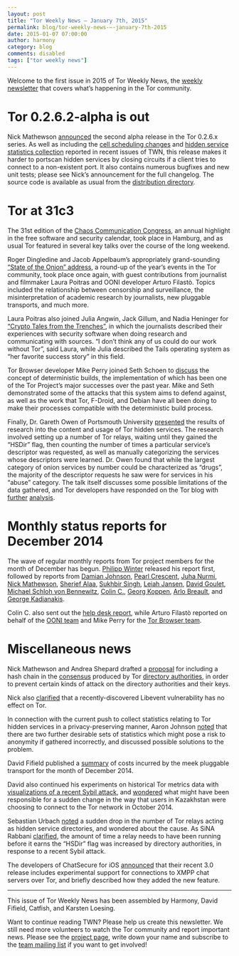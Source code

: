 ```yaml
---
layout: post
title: "Tor Weekly News — January 7th, 2015"
permalink: blog/tor-weekly-news-—-january-7th-2015
date: 2015-01-07 07:00:00
author: harmony
category: blog
comments: disabled
tags: ["tor weekly news"]
---
```


Welcome to the first issue in 2015 of Tor Weekly News, the [weekly newsletter](https://lists.torproject.org/cgi-bin/mailman/listinfo/tor-news) that covers what’s happening in the Tor community.

Tor 0.2.6.2-alpha is out
========================

Nick Mathewson [announced](https://blog.torproject.org/blog/tor-0262-alpha-released) the second alpha release in the Tor 0.2.6.x series. As well as including the [cell scheduling changes](https://bugs.torproject.org/9262) and [hidden service statistics collection](https://bugs.torproject.org/13192) reported in recent issues of TWN, this release makes it harder to portscan hidden services by closing circuits if a client tries to connect to a non-existent port. It also contains numerous bugfixes and new unit tests; please see Nick’s announcement for the full changelog. The source code is available as usual from the [distribution directory](https://dist.torproject.org/).

Tor at 31c3
===========

The 31st edition of the [Chaos Communication Congress](https://events.ccc.de/congress/2014/wiki/Main_Page), an annual highlight in the free software and security calendar, took place in Hamburg, and as usual Tor featured in several key talks over the course of the long weekend.

Roger Dingledine and Jacob Appelbaum’s appropriately grand-sounding [“State of the Onion” address](http://media.ccc.de/browse/congress/2014/31c3_-_6251_-_en_-_saal_1_-_201412301400_-_state_of_the_onion_-_jacob_-_arma.html), a round-up of the year’s events in the Tor community, took place once again, with guest contributions from journalist and filmmaker Laura Poitras and OONI developer Arturo Filastò. Topics included the relationship between censorship and surveillance, the misinterpretation of academic research by journalists, new pluggable transports, and much more.

Laura Poitras also joined Julia Angwin, Jack Gillum, and Nadia Heninger for [“Crypto Tales from the Trenches”](http://media.ccc.de/browse/congress/2014/31c3_-_6154_-_en_-_saal_1_-_201412272300_-_crypto_tales_from_the_trenches_-_nadia_heninger_-_julia_angwin_-_laura_poitras_-_jack_gillum.html), in which the journalists described their experiences with security software when doing research and communicating with sources. “I don’t think any of us could do our work without Tor”, said Laura, while Julia described the Tails operating system as “her favorite success story” in this field.

Tor Browser developer Mike Perry joined Seth Schoen to [discuss](http://media.ccc.de/browse/congress/2014/31c3_-_6240_-_en_-_saal_g_-_201412271400_-_reproducible_builds_-_mike_perry_-_seth_schoen_-_hans_steiner.html) the concept of deterministic builds, the implementation of which has been one of the Tor Project’s major successes over the past year. Mike and Seth demonstrated some of the attacks that this system aims to defend against, as well as the work that Tor, F-Droid, and Debian have all been doing to make their processes compatible with the deterministic build process.

Finally, Dr. Gareth Owen of Portsmouth University [presented](http://media.ccc.de/browse/congress/2014/31c3_-_6112_-_en_-_saal_2_-_201412301715_-_tor_hidden_services_and_deanonymisation_-_dr_gareth_owen.html) the results of research into the content and usage of Tor hidden services. The research involved setting up a number of Tor relays, waiting until they gained the “HSDir” flag, then counting the number of times a particular service’s descriptor was requested, as well as manually categorizing the services whose descriptors were learned. Dr. Owen found that while the largest category of onion services by number could be characterized as “drugs”, the majority of the descriptor requests he saw were for services in his “abuse” category. The talk itself discusses some possible limitations of the data gathered, and Tor developers have responded on the Tor blog with [further](https://blog.torproject.org/blog/tor-80-percent-percent-1-2-percent-abusive) [analysis](https://blog.torproject.org/blog/some-thoughts-hidden-services).

Monthly status reports for December 2014
========================================

The wave of regular monthly reports from Tor project members for the month of December has begun. [Philipp Winter](https://lists.torproject.org/pipermail/tor-reports/2014-December/000727.html) released his report first, followed by reports from [Damian Johnson](https://lists.torproject.org/pipermail/tor-reports/2014-December/000728.html), [Pearl Crescent](https://lists.torproject.org/pipermail/tor-reports/2014-December/000729.html), [Juha Nurmi](https://lists.torproject.org/pipermail/tor-reports/2014-December/000730.html), [Nick Mathewson](https://lists.torproject.org/pipermail/tor-reports/2014-December/000731.html), [Sherief Alaa](https://lists.torproject.org/pipermail/tor-reports/2014-December/000732.html), [Sukhbir Singh](https://lists.torproject.org/pipermail/tor-reports/2015-January/000733.html), [Leiah Jansen](https://lists.torproject.org/pipermail/tor-reports/2015-January/000734.html), [David Goulet](https://lists.torproject.org/pipermail/tor-reports/2015-January/000735.html), [Michael Schloh von Bennewitz](https://lists.torproject.org/pipermail/tor-reports/2015-January/000736.html), [Colin C.](https://lists.torproject.org/pipermail/tor-reports/2015-January/000738.html), [Georg Koppen](https://lists.torproject.org/pipermail/tor-reports/2015-January/000740.html), [Arlo Breault](https://lists.torproject.org/pipermail/tor-reports/2015-January/000742.html), and [George Kadianakis](https://lists.torproject.org/pipermail/tor-reports/2015-January/000743.html).

Colin C. also sent out the [help desk report](https://lists.torproject.org/pipermail/tor-reports/2015-January/000737.html), while Arturo Filastò reported on behalf of the [OONI team](https://lists.torproject.org/pipermail/tor-reports/2015-January/000739.html) and Mike Perry for the [Tor Browser team](https://lists.torproject.org/pipermail/tor-reports/2015-January/000741.html).

Miscellaneous news
==================

Nick Mathewson and Andrea Shepard drafted a [proposal](https://lists.torproject.org/pipermail/tor-dev/2015-January/008087.html) for including a hash chain in the [consensus](https://metrics.torproject.org/about.html#consensus) produced by Tor [directory authorities](https://metrics.torproject.org/about.html#directory-authority), in order to prevent certain kinds of attack on the directory authorities and their keys.

Nick also [clarified](https://lists.torproject.org/pipermail/tor-talk/2015-January/036379.html) that a recently-discovered Libevent vulnerability has no effect on Tor.

In connection with the current push to collect statistics relating to Tor hidden services in a privacy-preserving manner, Aaron Johnson [noted](https://lists.torproject.org/pipermail/tor-dev/2015-January/008086.html) that there are two further desirable sets of statistics which might pose a risk to anonymity if gathered incorrectly, and discussed possible solutions to the problem.

David Fifield published a [summary](https://lists.torproject.org/pipermail/tor-dev/2015-January/008082.html) of costs incurred by the meek pluggable transport for the month of December 2014.

David also continued his experiments on historical Tor metrics data with [visualizations of a recent Sybil attack](https://lists.torproject.org/pipermail/tor-dev/2015-January/008095.html), and [wondered](https://lists.torproject.org/pipermail/tor-talk/2015-January/036346.html) what might have been responsible for a sudden change in the way that users in Kazakhstan were choosing to connect to the Tor network in October 2014.

Sebastian Urbach [noted](https://lists.torproject.org/pipermail/tor-relays/2015-January/006051.html) a sudden drop in the number of Tor relays acting as hidden service directories, and wondered about the cause. As SiNA Rabbani [clarified](https://lists.torproject.org/pipermail/tor-relays/2015-January/006063.html), the amount of time a relay needs to have been running before it earns the “HSDir” flag was increased by directory authorities, in response to a recent Sybil attack.

The developers of ChatSecure for iOS [announced](https://chatsecure.org/blog/chatsecure-ios-v3-released/) that their recent 3.0 release includes experimental support for connections to XMPP chat servers over Tor, and briefly described how they added the new feature.

* * * * *

This issue of Tor Weekly News has been assembled by Harmony, David Fifield, Catfish, and Karsten Loesing.

Want to continue reading TWN? Please help us create this newsletter. We still need more volunteers to watch the Tor community and report important news. Please see the [project page](https://trac.torproject.org/projects/tor/wiki/TorWeeklyNews), write down your name and subscribe to the [team mailing list](https://lists.torproject.org/cgi-bin/mailman/listinfo/news-team) if you want to get involved!
